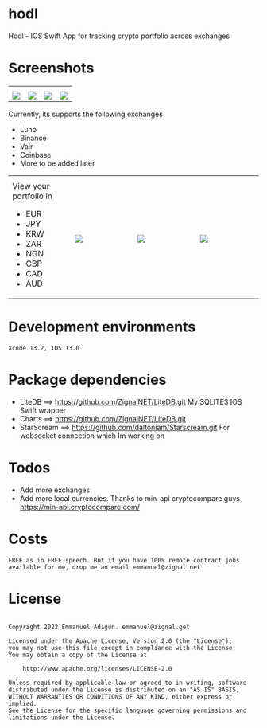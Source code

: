 # hodl
Hodl - IOS Swift App for tracking crypto portfolio across exchanges

# Screenshots

<table>
  <tbody>
    <tr>
      <th align="center" width="25%"></th>
      <th align="center"></th>
      <th align="center"></th>
      <th align="center"></th>
    </tr>
    <tr>
      <td><img src="https://user-images.githubusercontent.com/100917638/176646514-f9d0b976-2aad-4a20-8bfa-ee21284d3a10.png"></td>
      <td><img src="https://user-images.githubusercontent.com/100917638/176651965-35c39b16-b311-4fb5-a67a-ed6448e76576.png"></td>
      <td><img src="https://user-images.githubusercontent.com/100917638/176652379-0d1e38a3-1fdb-4e61-a95e-b7247e382f67.png"></td>
      <td><img src="https://user-images.githubusercontent.com/100917638/176652654-6bb713ce-d209-4ccc-99ca-7adb3d62815f.png"></td>
    </tr>
  </tbody>
</table>

Currently, its supports the following exchanges

* Luno
* Binance
* Valr
* Coinbase
* More to be added later

<table>
  <tbody>
    <tr>
      <th width="25%"></th>
      <th align="center"></th>
      <th align="center"></th>
      <th align="center"></th>
    </tr>
    <tr>
      <td> View your portfolio in 
        <ul>
          <li>EUR</li>
          <li>JPY</li>
          <li>KRW</li>
          <li>ZAR</li>
          <li>NGN</li>
          <li>GBP</li>
          <li>CAD</li>
          <li>AUD</li>
        </ul>
      </td>
      <td><img src="https://user-images.githubusercontent.com/100917638/176658112-e8485af6-ef53-4a59-af1e-1fbb78603f18.png"></td>
      <td><img src="https://user-images.githubusercontent.com/100917638/176658169-a96859c5-f0b5-498f-8911-546b6cb1fa59.png"></td>
      <td><img src="https://user-images.githubusercontent.com/100917638/176646514-f9d0b976-2aad-4a20-8bfa-ee21284d3a10.png"></td>
    </tr>
  </tbody>
</table>

# Development environments
```
Xcode 13.2, IOS 13.0 
```

# Package dependencies
* LiteDB     ==> https://github.com/ZignalNET/LiteDB.git My SQLITE3 IOS Swift wrapper 
* Charts     ==> https://github.com/ZignalNET/LiteDB.git
* StarScream ==> https://github.com/daltoniam/Starscream.git For websocket connection which Im working on

# Todos
* Add more exchanges
* Add more local currencies. Thanks to min-api cryptocompare guys https://min-api.cryptocompare.com/

# Costs
```
FREE as in FREE speech. But if you have 100% remote contract jobs available for me, drop me an email emmanuel@zignal.net
```

# License

```

Copyright 2022 Emmanuel Adigun. emmanuel@zignal.get

Licensed under the Apache License, Version 2.0 (the "License");
you may not use this file except in compliance with the License.
You may obtain a copy of the License at

    http://www.apache.org/licenses/LICENSE-2.0

Unless required by applicable law or agreed to in writing, software
distributed under the License is distributed on an "AS IS" BASIS,
WITHOUT WARRANTIES OR CONDITIONS OF ANY KIND, either express or implied.
See the License for the specific language governing permissions and
limitations under the License.

